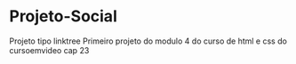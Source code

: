 # Projeto-Social
 Projeto tipo linktree
 Primeiro projeto do modulo 4 do curso de html e css do cursoemvideo cap 23
